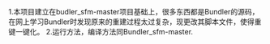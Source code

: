 1.本项目建立在budler_sfm-master项目基础上，很多东西都是Bundler的源码，在网上学习Bundler时发现原来的重建过程太过复杂，现更改其脚本文件，使得重键一键化。
2.运行方法，编译方法同Bundler_sfm-master.
